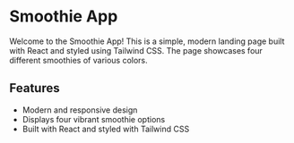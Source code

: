 # Smoothie App

Welcome to the Smoothie App! This is a simple, modern landing page built with React and styled using Tailwind CSS. The page showcases four different smoothies of various colors.

## Features

- Modern and responsive design
- Displays four vibrant smoothie options
- Built with React and styled with Tailwind CSS
